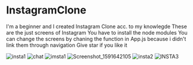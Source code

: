 # InstagramClone
I'm a beginner and I created Instagram Clone acc. to my knowlegde 
These are the just screens of Instagram
You have to install the node modules
You can change the screens by chaning the function in App.js because i didn't link them through navigation 
Give star if you like it

![insta1](https://user-images.githubusercontent.com/66793824/84430040-8a84cf00-ac42-11ea-8923-ecd343658507.PNG)
![chat](https://user-images.githubusercontent.com/66793824/84431340-95d8fa00-ac44-11ea-8dd8-d7f44cc56958.PNG)
![imsta1](https://user-images.githubusercontent.com/66793824/84431561-ea7c7500-ac44-11ea-9781-4e30f55d87d0.PNG)
![Screenshot_1591642105](https://user-images.githubusercontent.com/66793824/84431569-eea89280-ac44-11ea-9c2a-9f3e2410bd07.png)
![insta2](https://user-images.githubusercontent.com/66793824/84431751-42b37700-ac45-11ea-9178-47a4945cde2d.PNG)
![INSTA3](https://user-images.githubusercontent.com/66793824/84431760-4515d100-ac45-11ea-9c32-2ae76886d105.PNG)

